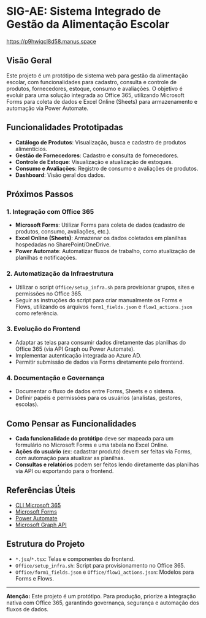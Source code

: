 # SIG-AE: Sistema Integrado de Gestão da Alimentação Escolar

https://p9hwiqcl8d58.manus.space

## Visão Geral
Este projeto é um protótipo de sistema web para gestão da alimentação escolar, com funcionalidades para cadastro, consulta e controle de produtos, fornecedores, estoque, consumo e avaliações. O objetivo é evoluir para uma solução integrada ao Office 365, utilizando Microsoft Forms para coleta de dados e Excel Online (Sheets) para armazenamento e automação via Power Automate.

## Funcionalidades Prototipadas
- **Catálogo de Produtos**: Visualização, busca e cadastro de produtos alimentícios.
- **Gestão de Fornecedores**: Cadastro e consulta de fornecedores.
- **Controle de Estoque**: Visualização e atualização de estoques.
- **Consumo e Avaliações**: Registro de consumo e avaliações de produtos.
- **Dashboard**: Visão geral dos dados.

## Próximos Passos
### 1. Integração com Office 365
- **Microsoft Forms**: Utilizar Forms para coleta de dados (cadastro de produtos, consumo, avaliações, etc.).
- **Excel Online (Sheets)**: Armazenar os dados coletados em planilhas hospedadas no SharePoint/OneDrive.
- **Power Automate**: Automatizar fluxos de trabalho, como atualização de planilhas e notificações.

### 2. Automatização da Infraestrutura
- Utilizar o script `Office/setup_infra.sh` para provisionar grupos, sites e permissões no Office 365.
- Seguir as instruções do script para criar manualmente os Forms e Flows, utilizando os arquivos `form1_fields.json` e `flow1_actions.json` como referência.

### 3. Evolução do Frontend
- Adaptar as telas para consumir dados diretamente das planilhas do Office 365 (via API Graph ou Power Automate).
- Implementar autenticação integrada ao Azure AD.
- Permitir submissão de dados via Forms diretamente pelo frontend.

### 4. Documentação e Governança
- Documentar o fluxo de dados entre Forms, Sheets e o sistema.
- Definir papéis e permissões para os usuários (analistas, gestores, escolas).

## Como Pensar as Funcionalidades
- **Cada funcionalidade do protótipo** deve ser mapeada para um formulário no Microsoft Forms e uma tabela no Excel Online.
- **Ações do usuário** (ex: cadastrar produto) devem ser feitas via Forms, com automação para atualizar as planilhas.
- **Consultas e relatórios** podem ser feitos lendo diretamente das planilhas via API ou exportando para o frontend.

## Referências Úteis
- [CLI Microsoft 365](https://pnp.github.io/cli-microsoft365/)
- [Microsoft Forms](https://forms.microsoft.com)
- [Power Automate](https://make.powerautomate.com)
- [Microsoft Graph API](https://learn.microsoft.com/pt-br/graph/overview)

## Estrutura do Projeto
- `*.jsx`/`*.tsx`: Telas e componentes do frontend.
- `Office/setup_infra.sh`: Script para provisionamento no Office 365.
- `Office/form1_fields.json` e `Office/flow1_actions.json`: Modelos para Forms e Flows.

---
**Atenção:** Este projeto é um protótipo. Para produção, priorize a integração nativa com Office 365, garantindo governança, segurança e automação dos fluxos de dados.
